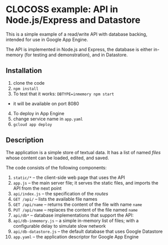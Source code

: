 # CLOCOSS example: API in Node.js/Express and Datastore

This is a simple example of a read/write API with database backing, intended for use in Google App Engine.

The API is implemented in Node.js and Express, the database is either in-memory (for testing and demonstration), and in Datastore.

## Installation

1. clone the code
2. `npm install`
3. To test that it works: `DBTYPE=inmemory npm start`
  * it will be available on port 8080
4. To deploy in App Engine
  1. change service name in `app.yaml`
  2. `gcloud app deploy`

## Description

The application is a simple store of textual data. It has a list of named _files_ whose content can be loaded, edited, and saved.

The code consists of the following components:

1. `static/*` – the client-side web page that uses the API
2. `app.js` – the main server file; it serves the static files, and imports the API from the next point
3. `api/index.js` – the specification of the _routes_
  1. `GET /api/` – lists the available file names
  2. `GET /api/name` – returns the content of the file with name `name`
  3. `PUT /api/name` – replaces the content of the file named `name`
4. `api/db*` – database implementations that support the API:
  1. `api/db-inmemory.js` – a simple in-memory list of files; with a configurable delay to simulate slow network
  2. `api/db-datastore.js` – the default database that uses Google Datastore
5. `app.yaml` – the application descriptor for Google App Engine
